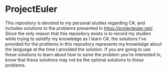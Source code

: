 # ProjectEuler

This repository is devoted to my personal studies regarding C#, and includes solutions to the problems presented in https://projecteuler.net/. Since the only reason that this repository exists is to record my studies while trying to solidify my knowledge as I learn C#, the solutions I've provided for the problems in this repository represents my knowledge about the language at the time I provided the solution. If you are going to use these solutions to learn about how to solve the problem you're interested in, know that these solutions may not be the optimal solutions to these problems.
